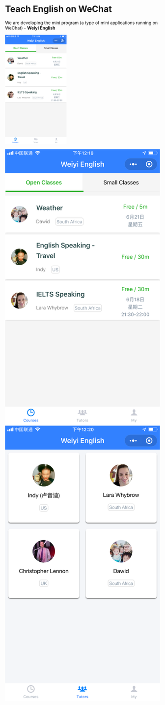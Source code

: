 # Teach English on WeChat


We are developing the mini program (a type of mini applications running on WeChat) - **Weiyi English**

<img src="images/weiyi-english-courses.png" width="200">

![Weiyi English - Courses](images/weiyi-english-courses.png)
![Weiyi English - Teachers](images/weiyi-english-teachers.png)
